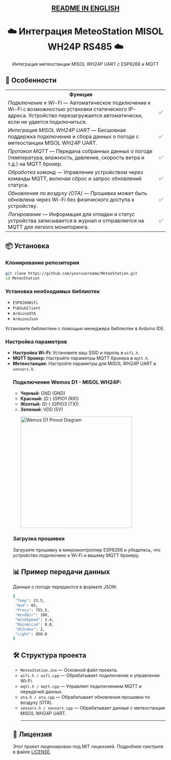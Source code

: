 <div align="center">
<h2><a href="https://github.com/Ko1hozer/Meteostation_MISOL_WH24P/blob/main/README_EN.md">README IN ENGLISH</a></h2>
 
  <h1>☁️ Интеграция MeteoStation MISOL WH24P RS485 ☁️</h1>
  <p>Интеграция метеостанции MISOL WH24P UART с ESP8266 и MQTT</p>
</div>

<h2>🚀 Особенности</h2>

<table>
  <tr>
    <th>Функция</th>
    <th></th>
  </tr>
  <tr>
    <td><em>Подключение к Wi-Fi</em> — Автоматическое подключение к Wi-Fi с возможностью установки статического IP-адреса. Устройство перезагружается автоматически, если не удается подключиться.</td>
    <p><td>✅</td></p>
  </tr>
  <tr>
    <td><em>Интеграция MISOL WH24P UART</em> — Бесшовная поддержка подключения и сбора данных о погоде с метеостанции MISOL WH24P UART.</td>
     <p><td>✅</td></p>
  </tr>
  <tr>
    <td><em>Протокол MQTT</em> — Передача собранных данных о погоде (температура, влажность, давление, скорость ветра и т.д.) на MQTT брокер.</td>
     <p><td>✅</td></p>
  </tr>
  <tr>
    <td><em>Обработка команд</em> — Управление устройством через команды MQTT, включая сброс и запрос обновлений статуса.</td>
     <p><td>✅</td></p>
  </tr>
  <tr>
    <td><em>Обновления по воздуху (OTA)</em> — Прошивка может быть обновлена через Wi-Fi без физического доступа к устройству.</td>
     <p><td>✅</td></p>
  </tr>
  <tr>
    <td><em>Логирование</em> — Информация для отладки и статус устройства записывается в журнал и отправляется на MQTT для легкого мониторинга.</td>
     <p><td>✅</td></p>
  </tr>
</table>

<h2>📦 Установка</h2>

<h3>Клонирование репозитория</h3>

```sh
git clone https://github.com/yourusername/MeteoStation.git
cd MeteoStation
```

<h3>Установка необходимых библиотек</h3> <ul> 
<li><code>ESP8266WiFi</code></li> 
<li><code>PubSubClient</code></li> 
<li><code>ArduinoOTA</code></li> 
<li><code>ArduinoJson</code></li> 
</ul> <p>Установите библиотеки с помощью менеджера библиотек в Arduino IDE.</p> 

<h3>Настройка параметров</h3> <ul> 
<li><strong>Настройка Wi-Fi:</strong> Установите ваш SSID и пароль в <code>wifi.h</code>.</li> 
<li><strong>MQTT брокер:</strong> Настройте параметры MQTT брокера в <code>mqtt.h</code>.</li> 
<li><strong>Метеостанция:</strong> Настройте параметры для MISOL WH24P UART в <code>sensors.h</code>.</li>

<h3>Подключение Wemos D1 - MISOL WH24P:</h3> <ul> 

<li><strong>Черный:</strong>    GND   (GND)</li> 
<li><strong>Красный:</strong>   (D )  (GPIO1 (RX))</li> 
<li><strong>Желтый:</strong>    (D-)  (GPIO3 (TX))</li> 
<li><strong>Зеленый:</strong>   VDD   (5V)</li> 

<img src="https://github.com/Ko1hozer/Meteostation_MISOL_WH24P_ESP8266_MQTT/blob/main/image/Wemos%20D1%20pin.png" 
     alt="Wemos D1 Pinout Diagram" 
     width="350" /> 
     
 </ul> <h3>Загрузка прошивки</h3> 
 <p>Загрузите прошивку в микроконтроллер ESP8266 и убедитесь, что устройство подключено к Wi-Fi и вашему MQTT брокеру.</p>
 
 <h2>📊 Пример передачи данных</h2> 
 <p>Данные о погоде передаются в формате JSON:</p>
 
 ```sh
 {
  "Temp": 23.5,
  "Hum": 65,
  "Press": 755.5,
  "WindDir": 180,
  "WindSpeed": 3.4,
  "RainAccum": 0.0,
  "UVIndex": 2,
  "Light": 850.0
}
```

<h2>🛠️ Структура проекта</h2> <ul> 
<li><code>MeteoStation.ino</code> — Основной файл проекта.</li> 
<li><code>wifi.h / wifi.cpp</code> — Обрабатывает подключение и управление Wi-Fi.</li> 
<li><code>mqtt.h / mqtt.cpp</code> — Управляет подключением MQTT и передачей данных.</li>
<li><code>ota.h / ota.cpp</code> — Обрабатывает обновления прошивки по воздуху (OTA).</li> 
<li><code>sensors.h / sensors.cpp</code> — Обрабатывает данные с метеостанции MISOL WH24P UART.</li>

--------------------------------------------------------------------------------------------------------------------
 </ul> <h2>📄 Лицензия</h2> 
 <p>Этот проект лицензирован под MIT лицензией. Подробнее смотрите в файле <a href="LICENSE">LICENSE</a>.</p> 

